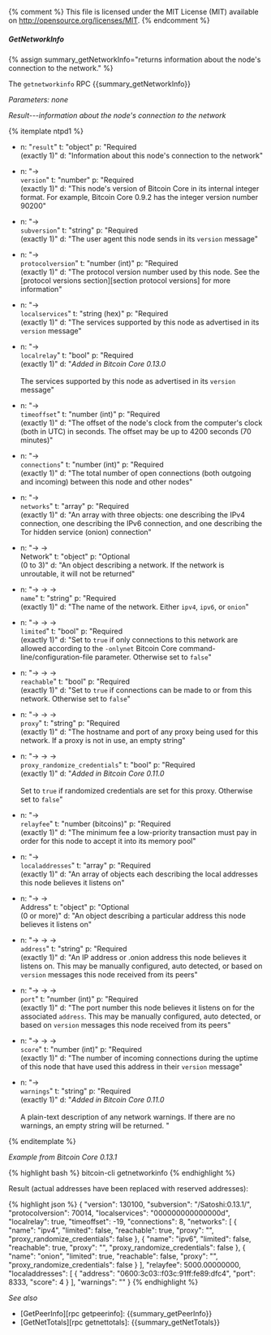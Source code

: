 {% comment %}
This file is licensed under the MIT License (MIT) available on
http://opensource.org/licenses/MIT.
{% endcomment %}

##### GetNetworkInfo

{% assign summary_getNetworkInfo="returns information about the node's connection to the network." %}

The `getnetworkinfo` RPC {{summary_getNetworkInfo}}

*Parameters: none*

*Result---information about the node's connection to the network*

{% itemplate ntpd1 %}
- n: "`result`"
  t: "object"
  p: "Required<br>(exactly 1)"
  d: "Information about this node's connection to the network"

- n: "→<br>`version`"
  t: "number"
  p: "Required<br>(exactly 1)"
  d: "This node's version of Bitcoin Core in its internal integer format.  For example, Bitcoin Core 0.9.2 has the integer version number 90200"

- n: "→<br>`subversion`"
  t: "string"
  p: "Required<br>(exactly 1)"
  d: "The user agent this node sends in its `version` message"

- n: "→<br>`protocolversion`"
  t: "number (int)"
  p: "Required<br>(exactly 1)"
  d: "The protocol version number used by this node.  See the [protocol versions section][section protocol versions] for more information"
  
- n: "→<br>`localservices`"
  t: "string (hex)"
  p: "Required<br>(exactly 1)"
  d: "The services supported by this node as advertised in its `version` message"
  
- n: "→<br>`localrelay`"
  t: "bool"
  p: "Required<br>(exactly 1)"
  d: "*Added in Bitcoin Core 0.13.0*<br><br>The services supported by this node as advertised in its `version` message"

- n: "→<br>`timeoffset`"
  t: "number (int)"
  p: "Required<br>(exactly 1)"
  d: "The offset of the node's clock from the computer's clock (both in UTC) in seconds.  The offset may be up to 4200 seconds (70 minutes)"

- n: "→<br>`connections`"
  t: "number (int)"
  p: "Required<br>(exactly 1)"
  d: "The total number of open connections (both outgoing and incoming) between this node and other nodes"

- n: "→<br>`networks`"
  t: "array"
  p: "Required<br>(exactly 1)"
  d: "An array with three objects: one describing the IPv4 connection, one describing the IPv6 connection, and one describing the Tor hidden service (onion) connection"

- n: "→ →<br>Network"
  t: "object"
  p: "Optional<br>(0 to 3)"
  d: "An object describing a network.  If the network is unroutable, it will not be returned"

- n: "→ → →<br>`name`"
  t: "string"
  p: "Required<br>(exactly 1)"
  d: "The name of the network.  Either `ipv4`, `ipv6`, or `onion`"

- n: "→ → →<br>`limited`"
  t: "bool"
  p: "Required<br>(exactly 1)"
  d: "Set to `true` if only connections to this network are allowed according to the `-onlynet` Bitcoin Core command-line/configuration-file parameter.  Otherwise set to `false`"

- n: "→ → →<br>`reachable`"
  t: "bool"
  p: "Required<br>(exactly 1)"
  d: "Set to `true` if connections can be made to or from this network.  Otherwise set to `false`"

- n: "→ → →<br>`proxy`"
  t: "string"
  p: "Required<br>(exactly 1)"
  d: "The hostname and port of any proxy being used for this network.  If a proxy is not in use, an empty string"
  
- n: "→ → →<br>`proxy_randomize_credentials`"
  t: "bool"
  p: "Required<br>(exactly 1)"
  d: "*Added in Bitcoin Core 0.11.0*<br><br>Set to `true` if randomized credentials are set for this proxy. Otherwise set to `false`"
  
- n: "→<br>`relayfee`"
  t: "number (bitcoins)"
  p: "Required<br>(exactly 1)"
  d: "The minimum fee a low-priority transaction must pay in order for this node to accept it into its memory pool"

- n: "→<br>`localaddresses`"
  t: "array"
  p: "Required<br>(exactly 1)"
  d: "An array of objects each describing the local addresses this node believes it listens on"

- n: "→ →<br>Address"
  t: "object"
  p: "Optional<br>(0 or more)"
  d: "An object describing a particular address this node believes it listens on"

- n: "→ → →<br>`address`"
  t: "string"
  p: "Required<br>(exactly 1)"
  d: "An IP address or .onion address this node believes it listens on.  This may be manually configured, auto detected, or based on `version` messages this node received from its peers"

- n: "→ → →<br>`port`"
  t: "number (int)"
  p: "Required<br>(exactly 1)"
  d: "The port number this node believes it listens on for the associated `address`.  This may be manually configured, auto detected, or based on `version` messages this node received from its peers"

- n: "→ → →<br>`score`"
  t: "number (int)"
  p: "Required<br>(exactly 1)"
  d: "The number of incoming connections during the uptime of this node that have used this address in their `version` message"
  
- n: "→<br>`warnings`"
  t: "string"
  p: "Required<br>(exactly 1)"
  d: "*Added in Bitcoin Core 0.11.0*<br><br>A plain-text description of any network warnings. If there are no warnings, an empty string will be returned. "

{% enditemplate %}

*Example from Bitcoin Core 0.13.1*

{% highlight bash %}
bitcoin-cli getnetworkinfo
{% endhighlight %}

Result (actual addresses have been replaced with reserved addresses):

{% highlight json %}
{
  "version": 130100,
  "subversion": "/Satoshi:0.13.1/",
  "protocolversion": 70014,
  "localservices": "000000000000000d",
  "localrelay": true,
  "timeoffset": -19,
  "connections": 8,
  "networks": [
    {
      "name": "ipv4",
      "limited": false,
      "reachable": true,
      "proxy": "",
      "proxy_randomize_credentials": false
    }, 
    {
      "name": "ipv6",
      "limited": false,
      "reachable": true,
      "proxy": "",
      "proxy_randomize_credentials": false
    }, 
    {
      "name": "onion",
      "limited": true,
      "reachable": false,
      "proxy": "",
      "proxy_randomize_credentials": false
    }
  ],
  "relayfee": 5000.00000000,
  "localaddresses": [
    {
      "address": "0600:3c03::f03c:91ff:fe89:dfc4",
      "port": 8333,
      "score": 4
    }
  ],
  "warnings": ""
}
{% endhighlight %}

*See also*

* [GetPeerInfo][rpc getpeerinfo]: {{summary_getPeerInfo}}
* [GetNetTotals][rpc getnettotals]: {{summary_getNetTotals}}

